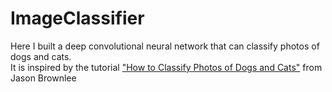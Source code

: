 # ImageClassifier

Here I built a deep convolutional neural network that can classify photos of dogs and cats.<br>
It is inspired by the tutorial ["How to Classify Photos of Dogs and Cats"](https://machinelearningmastery.com/how-to-develop-a-convolutional-neural-network-to-classify-photos-of-dogs-and-cats/#comment-597191) from Jason Brownlee 
